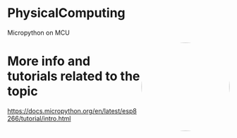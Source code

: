 # PhysicalComputing
Micropython on MCU

<a href="url"><img align="right" src="https://miro.medium.com/max/640/1*_njOfsxdlJnWU45tM45ahg.png" height="auto" width="200" style="border-radius:50%"></a>

# More info and tutorials related to the topic
<https://docs.micropython.org/en/latest/esp8266/tutorial/intro.html>
